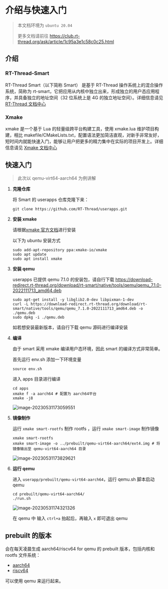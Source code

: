 # 介绍与快速入门

> 本文档环境为 `ubuntu 20.04`
>
> 更多文档请前往 https://club.rt-thread.org/ask/article/1c95a3e1c58c0c25.html

## 介绍

### RT-Thread-Smart

RT-Thread Smart（以下简称 Smart） 是基于 RT-Thread 操作系统上的混合操作系统，简称为 rt-smart，它把应用从内核中独立出来，形成独立的用户态应用程序，并具备独立的地址空间（32 位系统上是 4G 的独立地址空间）。详细信息请见 [RT-Thread 文档中心](https://www.rt-thread.org/document/site/#/rt-thread-version/rt-thread-smart/introduction/rt-smart-intro/rt-smart-intro)

### Xmake

xmake 是一个基于 Lua 的轻量级跨平台构建工具，使用 xmake.lua 维护项目构建，相比 makefile/CMakeLists.txt，配置语法更加简洁直观，对新手非常友好，短时间内就能快速入门，能够让用户把更多的精力集中在实际的项目开发上。详细信息请见 [Xmake 文档中心](https://xmake.io/#/zh-cn/about/introduction)

## 快速入门

> 此次以 qemu-virt64-aarch64 为例讲解

1. **克隆仓库**

   将 Smart 的 userapps 仓库克隆下来：

   ```shell
   git clone https://github.com/RT-Thread/userapps.git
   ```

2. **安装 xmake**

   请根据[xmake 官方文档](https://xmake.io/#/zh-cn/guide/installation?id=ubuntu)进行安装

   以下为 ubuntu 安装方式

   ```shell
   sudo add-apt-repository ppa:xmake-io/xmake
   sudo apt update
   sudo apt install xmake
   ```

3. **安装 qemu**

   userapps 已提供 qemu 7.1.0 的安装包，请自行下载 https://download-redirect.rt-thread.org/download/rt-smart/native/tools/qemu/qemu_7.1.0-2022111713_amd64.deb

   ```shell
   sudo apt-get install -y libglib2.0-dev libpixman-1-dev
   curl -L https://download-redirect.rt-thread.org/download/rt-smart/native/tools/qemu/qemu_7.1.0-2022111713_amd64.deb -o ./qemu.deb
   sudo dpkg -i ./qemu.deb
   ```

   如若想安装最新版本，请自行下载 qemu 源码进行编译安装

4. **编译**

   由于 smart 采用 xmake 编译用户态环境，因此 smart 的编译方式非常简单。

   首先运行 env.sh 添加一下环境变量

   ```shell
   source env.sh
   ```

   进入 apps 目录进行编译

   ```shell
   cd apps
   xmake f -a aarch64 # 配置为 aarch64平台
   xmake -j8
   ```

   ![image-20230531173059551](./assets/image-20230531173059551.png)

5. **镜像制作**

   运行 `xmake smart-rootfs` 制作 rootfs ，运行 `xmake smart-image` 制作镜像

   ```shell
   xmake smart-rootfs
   xmake smart-image -o ../prebuilt/qemu-virt64-aarch64/ext4.img # 将镜像输出至 qemu-virt64-aarch64 目录
   ```

   ![image-20230531173829621](./assets/image-20230531173829621.png)

6. **运行 qemu**

   进入 `userapp/prebuilt/qemu-virt64-aarch64`，运行 qemu.sh 脚本启动 qemu

   ```shell
   cd prebuilt/qemu-virt64-aarch64/
   ./run.sh
   ```

   ![image-20230531174321326](./assets/image-20230531174321326.png)

   在 qemu 中 输入 `ctrl+a` 抬起后，再输入 `x` 即可退出 qemu

## prebuilt 的版本

会在每天凌晨生成 aarch64/riscv64 for qemu 的 prebuilt 版本，包括内核和 rootfs 文件系统：

- [aarch64](https://download-redirect.rt-thread.org/download/rt-smart/prebuilt/qemu-virt64-aarch64_latest.tar.gz)
- [riscv64](https://download-redirect.rt-thread.org/download/rt-smart/prebuilt/qemu-virt64-riscv_latest.tar.gz)

可以使用 qemu 来运行起来。
